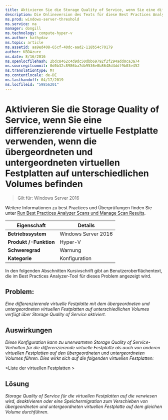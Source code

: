 ```yaml
---
title: Aktivieren Sie die Storage Quality of Service, wenn Sie eine differenzierende virtuelle Festplatte verwenden, wenn die übergeordneten und untergeordneten virtuellen Festplatten auf unterschiedlichen Volumes befinden
description: Die Onlineversion des Texts für diese Best Practices Analyzer-Regel.
ms.prod: windows-server-threshold
ms.service: na
manager: dongill
ms.technology: compute-hyper-v
ms.author: kathydav
ms.topic: article
ms.assetid: aa9ed408-65cf-40dc-aad2-118b54c70179
author: KBDAzure
ms.date: 8/16/2016
ms.openlocfilehash: 2bdc8462c4d9dc50dbb69792f2f294add0ca3a74
ms.sourcegitcommit: 0d0b32c8986ba7db9536e0b8648d4ddf9b03e452
ms.translationtype: MT
ms.contentlocale: de-DE
ms.lasthandoff: 04/17/2019
ms.locfileid: "59856201"
---
```

# <a name="avoid-enabling-storage-quality-of-service-when-using-a-differencing-virtual-hard-disk-when-the-parent-and-child-virtual-hard-disks-are-on-different-volumes"></a>Aktivieren Sie die Storage Quality of Service, wenn Sie eine differenzierende virtuelle Festplatte verwenden, wenn die übergeordneten und untergeordneten virtuellen Festplatten auf unterschiedlichen Volumes befinden

>Gilt für: Windows Server 2016

Weitere Informationen zu best Practices und Überprüfungen finden Sie unter [Run Best Practices Analyzer Scans und Manage Scan Results](https://go.microsoft.com/fwlink/p/?LinkID=223177).  
  
|Eigenschaft|Details|  
|-|-|  
|**Betriebssystem**|Windows Server 2016|  
|**Produkt /-Funktion**|Hyper-V|  
|**Schweregrad**|Warnung|  
|**Kategorie**|Konfiguration|  
  
In den folgenden Abschnitten Kursivschrift gibt an Benutzeroberflächentext, die im Best Practices Analyzer-Tool für dieses Problem angezeigt wird.
  
## <a name="issue"></a>**Problem:**  
*Eine differenzierende virtuelle Festplatte mit dem übergeordneten und untergeordneten virtuellen Festplatten auf unterschiedlichen Volumes verfügt über Storage Quality of Service aktiviert.*  
  
## <a name="impact"></a>**Auswirkungen**  
*Diese Konfiguration kann zu unerwarteten Storage Quality of Service-Verhalten für die differenzierende virtuelle Festplatte als auch von anderen virtuellen Festplatten auf den übergeordneten und untergeordneten Volumes führen. Dies wirkt sich auf die folgenden virtuellen Festplatten:*  
  
\<Liste der virtuellen Festplatten >  
  
## <a name="resolution"></a>**Lösung**  
*Storage Quality of Service für die virtuellen Festplatten auf die verwiesen wird, deaktivieren oder eine Speichermigration zum Verschieben von übergeordneten und untergeordneten virtuellen Festplatte auf dem gleichen Volume durchführen.*  
  


